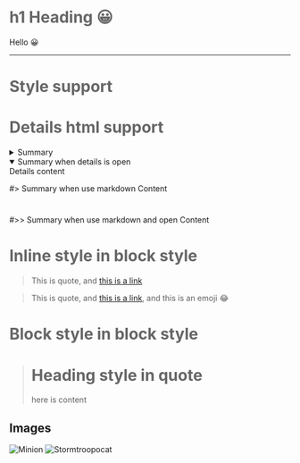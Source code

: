 # h1 Heading :grinning:
Hello :grinning:

---
# Style support
<style>
img
{max-width: 50% !important;}
h1{color: #666 !important;}
.markdown-body details {
    border: dashed;
    padding: 1em;
    margin-top: 0.5em;
    margin-bottom: 0.5em;
    background-color: #ffd699;
}

.markdown-body details summary {
    cursor: pointer;
    outline: none;
}

.markdown-body details summary:active, .markdown-body details summary:focus {
    outline: none;
    border: none;
}
</style>

# Details html support

<details>
<summary>Summary</summary>
Details content
</details>
<details open>
<summary>Summary when details is open</summary>
Details content
</details>

#> Summary when use markdown
Content
#

#>> Summary when use markdown and open
Content
#

# Inline style in block style

> This is quote, and [this is a link](https://github.com)

> This is quote, and [this is a link](https://github.com), and this is an emoji :joy:

# Block style in block style

> # Heading style in quote
> here is content

## Images

![Minion](https://octodex.github.com/images/minion.png)
![Stormtroopocat](https://octodex.github.com/images/stormtroopocat.jpg "The Stormtroopocat")